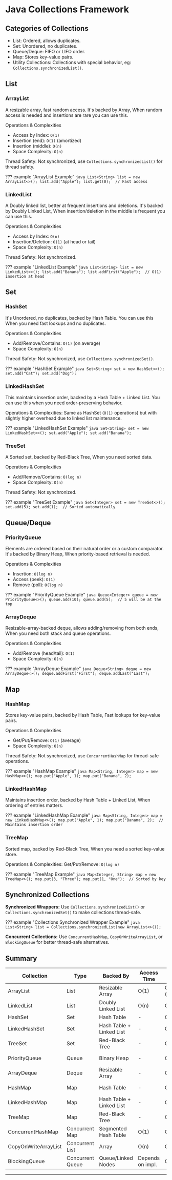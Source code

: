 # **Java Collections Framework**

## **Categories of Collections**
- List: Ordered, allows duplicates.
- Set: Unordered, no duplicates.
- Queue/Deque: FIFO or LIFO order.
- Map: Stores key-value pairs.
- Utility Collections: Collections with special behavior, eg: `Collections.synchronizedList()`.


## **List**

### **ArrayList**
A resizable array, fast random access. It's backed by Array, When random access is needed and insertions are rare you can use this.
  
Operations & Complexities

- Access by Index: `O(1)`  
- Insertion (end): `O(1)` (amortized)  
- Insertion (middle): `O(n)`  
- Space Complexity: `O(n)`  

Thread Safety:  Not synchronized, use `Collections.synchronizedList()` for thread safety.

??? example "ArrayList Example"
      ```java
      List<String> list = new ArrayList<>();
      list.add("Apple");
      list.get(0);  // Fast access
      ```

### **LinkedList**
A Doubly linked list, better at frequent insertions and deletions. It's backed by Doubly Linked List, When insertion/deletion in the middle is frequent you can use this.

Operations & Complexities

- Access by Index: `O(n)`  
- Insertion/Deletion: `O(1)` (at head or tail)  
- Space Complexity: `O(n)`

Thread Safety: Not synchronized.

??? example "LinkedList Example"
      ```java
      List<String> list = new LinkedList<>();
      list.add("Banana");
      list.addFirst("Apple");  // O(1) insertion at head
      ```


## **Set**

### **HashSet**
It's Unordered, no duplicates, backed by Hash Table. You can use this When you need fast lookups and no duplicates.

Operations & Complexities

- Add/Remove/Contains: `O(1)` (on average)  
- Space Complexity: `O(n)`

Thread Safety: Not synchronized, use `Collections.synchronizedSet()`.

??? example "HashSet Example"
      ```java
      Set<String> set = new HashSet<>();
      set.add("Cat");
      set.add("Dog");
      ```

### **LinkedHashSet**
This maintains insertion order, backed by a Hash Table + Linked List. You can use this when you need order-preserving behavior.

Operations & Complexities: Same as HashSet (`O(1)` operations) but with slightly higher overhead due to linked list maintenance.

??? example "LinkedHashSet Example"
      ```java
      Set<String> set = new LinkedHashSet<>();
      set.add("Apple");
      set.add("Banana");
      ```


### **TreeSet**
A Sorted set, backed by Red-Black Tree, When you need sorted data.

Operations & Complexities

- Add/Remove/Contains: `O(log n)`  
- Space Complexity: `O(n)`

Thread Safety: Not synchronized.

??? example "TreeSet Example"
      ```java
      Set<Integer> set = new TreeSet<>();
      set.add(5);
      set.add(1);  // Sorted automatically
      ```


## **Queue/Deque**

### **PriorityQueue**
Elements are ordered based on their natural order or a custom comparator. It's backed by Binary Heap, When priority-based retrieval is needed.

Operations & Complexities

- Insertion: `O(log n)`  
- Access (peek): `O(1)`  
- Remove (poll): `O(log n)`  

??? example "PriorityQueue Example"
      ```java
      Queue<Integer> queue = new PriorityQueue<>();
      queue.add(10);
      queue.add(5);  // 5 will be at the top
      ```

### **ArrayDeque**
Resizable-array-backed deque, allows adding/removing from both ends, When you need both stack and queue operations.

Operations & Complexities

- Add/Remove (head/tail): `O(1)`  
- Space Complexity: `O(n)`

??? example "ArrayDeque Example"
      ```java
      Deque<String> deque = new ArrayDeque<>();
      deque.addFirst("First");
      deque.addLast("Last");
      ```


## **Map**

### **HashMap**
Stores key-value pairs, backed by Hash Table, Fast lookups for key-value pairs.

Operations & Complexities

- Get/Put/Remove: `O(1)` (average)  
- Space Complexity: `O(n)`

Thread Safety: Not synchronized, use `ConcurrentHashMap` for thread-safe operations.

??? example "HashMap Example"
      ```java
      Map<String, Integer> map = new HashMap<>();
      map.put("Apple", 1);
      map.put("Banana", 2);
      ```

### **LinkedHashMap**
Maintains insertion order, backed by Hash Table + Linked List, When ordering of entries matters.

??? example "LinkedHashMap Example"
      ```java
      Map<String, Integer> map = new LinkedHashMap<>();
      map.put("Apple", 1);
      map.put("Banana", 2);  // Maintains insertion order
      ```

### **TreeMap**
Sorted map, backed by Red-Black Tree, When you need a sorted key-value store.

Operations & Complexities: Get/Put/Remove: `O(log n)`  

??? example "TreeMap Example"
      ```java
      Map<Integer, String> map = new TreeMap<>();
      map.put(3, "Three");
      map.put(1, "One");  // Sorted by key
      ```


## **Synchronized Collections**

**Synchronized Wrappers:** Use `Collections.synchronizedList()` or `Collections.synchronizedSet()` to make collections thread-safe.

??? example "Collections Synchronized Wrapper Example"
      ```java
      List<String> list = Collections.synchronizedList(new ArrayList<>());
      ```

**Concurrent Collections:** Use `ConcurrentHashMap`, `CopyOnWriteArrayList`, or `BlockingQueue` for better thread-safe alternatives.


## **Summary**

| Collection         | Type          | Backed By               | Access Time     | Insertion Time      | Deletion Time | Thread Safety | Use Case                            |
|------------------------|-------------------|-----------------------------|---------------------|-------------------------|------------------|------------------|-----------------------------------------|
| ArrayList              | List              | Resizable Array             | O(1)                | O(1) (amortized)        | O(n)             | No               | Fast random access                      |
| LinkedList             | List              | Doubly Linked List          | O(n)                | O(1)                    | O(1)             | No               | Frequent insertions/deletions           |
| HashSet                | Set               | Hash Table                  | -                   | O(1)                    | O(1)             | No               | Unique elements                         |
| LinkedHashSet          | Set               | Hash Table + Linked List    | -                   | O(1)                    | O(1)             | No               | Unique elements with insertion order   |
| TreeSet                | Set               | Red-Black Tree              | -                   | O(log n)                | O(log n)         | No               | Sorted elements                         |
| PriorityQueue          | Queue             | Binary Heap                 | -                   | O(log n)                | O(log n)         | No               | Priority-based retrieval                |
| ArrayDeque             | Deque             | Resizable Array             | -                   | O(1)                    | O(1)             | No               | Both stack and queue operations        |
| HashMap                | Map               | Hash Table                  | -                   | O(1)                    | O(1)             | No               | Fast key-value lookups                  |
| LinkedHashMap          | Map               | Hash Table + Linked List    | -                   | O(1)                    | O(1)             | No               | Key-value lookups with insertion order |
| TreeMap                | Map               | Red-Black Tree              | -                   | O(log n)                | O(log n)         | No               | Sorted key-value pairs                  |
| ConcurrentHashMap      | Concurrent Map    | Segmented Hash Table        | O(1)                | O(1)                    | O(1)             | Yes              | Thread-safe map                         |
| CopyOnWriteArrayList   | Concurrent List   | Array                       | O(n)                | O(1)                    | O(1)             | Yes              | Thread-safe list                        |
| BlockingQueue          | Concurrent Queue  | Queue/Linked Nodes          | Depends on impl.    | O(1)                    | O(1)             | Yes              | Thread-safe queue                       |

---